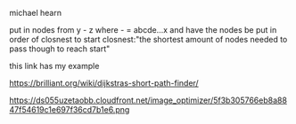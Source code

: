 michael hearn

put in nodes from y - z where - = abcde...x and have the nodes be put in order of closnest to start
closnest:"the shortest amount of nodes needed to pass though to reach start"

this link has my example 

https://brilliant.org/wiki/dijkstras-short-path-finder/

https://ds055uzetaobb.cloudfront.net/image_optimizer/5f3b305766eb8a8847f54619c1e697f36cd7b1e6.png
